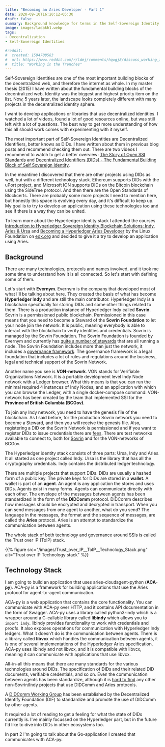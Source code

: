```yaml
---
title: "Becoming an Aries Developer - Part 1"
date: 2020-09-10T16:20:12+05:30
draft: false
summary: Background knowledge for terms in the Self-Sovereign Identity space.
image: images/ladakh1.webp
tags:
- Decentralization
- Self-Sovereign Identities

#reddit:
#  created: 1594708583 
#  url: https://www.reddit.com/r/ldej/comments/hqwgj8/discuss_working_in_the_trenches/
#  title: "Working in the Trenches"
---
```


Self-Sovereign Identities are one of the most important building blocks of the decentralized web, and therefore the internet as whole. In my master thesis (2015) I have written about the fundamental building blocks of the decentralized web. Identity was the biggest and highest priority item on the list. Now, 5 years later, the landscape looks completely different with many projects in the decentralized identity sphere.

I want to develop applications or libraries that use decentralized identities. I watched a lot of videos, found a lot of good resources online, but was still left with a lot of questions. The best way to get more understanding of how this all should work comes with experimenting with it myself.

The most important part of Self-Sovereign Identities are Decentralized Identifiers, better knows as DIDs. I have written about them in previous blog posts and recommend checking them out. There are two videos I recommend to watch to get a better overview: [The Story of Open SSI Standards](https://www.youtube.com/watch?v=RllH91rcFdE) and [Decentralized Identifiers (DIDs) - The Fundamental Building Block of Self Sovereign Identity](https://www.youtube.com/watch?v=Jcfy9wd5bZI&).

In the meantime I discovered that there are other projects using DIDs as well, but with a different technology stack. Ethereum supports DIDs with the uPort project, and Microsoft ION supports DIDs on the Bitcoin blockchain using the SideTree protocol. And then there are the Open Standards of Blockcerts. There are probably some more projects I need to mention here, but honestly this space is evolving every day, and it's difficult to keep up. My goal is to try to develop an application using these technologies too and see if there is a way they can be united.

To learn more about the Hyperledger identity stack I attended the courses [Introduction to Hyperledger Sovereign Identity Blockchain Solutions: Indy, Aries & Ursa](https://courses.edx.org/courses/course-v1:LinuxFoundationX+LFS172x+3T2019/course/) and [Becoming a Hyperledger Aries Developer](https://courses.edx.org/courses/course-v1:LinuxFoundationX+LFS173x+1T2020/course/) by the Linux Foundation on [edx.org](https://edx.org) and decided to give it a try to develop an application using Aries.

## Background

There are many technologies, protocols and names involved, and it took me some time to understand how it is all connected. So let's start with defining some of them.

Let's start with __Evernym__. Evernym is the company that developed most of what I'll be talking about here. They created the basis of what has become __Hyperledger Indy__ and are still the main contributor. Hyperledger Indy is a blockchain specifically for storing DIDs and some other things related to them. There is a production instance of Hyperledger Indy called __Sovrin__. Sovrin is a permissioned public blockchain. Permissioned in this case means that you need to become a Steward of the __Sovrin Foundation__ to let your node join the network. It is public, meaning everybody is able to interact with the blockchain to verify identities and credentials. Sovrin is managed by the Sovrin Foundation. The Sovrin Foundation is founded by Evernym and currently has [quite a number of stewards](https://sovrin.org/stewards/) that are all running a node. The Sovrin Foundation includes more than just the network, it includes a [governance framework](https://sovrin.org/library/sovrin-governance-framework/). The governance framework is a legal foundation that includes a lot of rules and regulations around the business, legal and technical support of the Sovrin Network. 

Another name you see is __VON-network__. VON stands for Verifiable Organizations Network. It is a portable development level Indy Node network with a Ledger browser. What this means is that you can run the minimal required 4 instances of Indy Nodes, and an application with which you can browse the Ledger, with a single docker-compose command. VON-network has been created by the team that implemented SSI for the __Province of British Columbia (BCGov)__.

To join any Indy network, you need to have the genesis file of the blockchain. As I said before, for the production Sovrin network you need to become a Steward, and then you will receive the genesis file. Also, registering a DID on the Sovrin Network is permissioned and if you want to register DIDs to issue credentials there are [fees](https://sovrin.org/issue-credentials/). There are test networks available to connect to, both for [Sovrin](https://selfserve.sovrin.org/) and for the VON-networks of BCGov.

The Hyperledger identity stack consists of three parts: Ursa, Indy and Aries. It all started as one project called Indy. Ursa is the library that has all the cryptography credentials. Indy contains the distributed ledger technology. 

There are multiple projects that support DIDs. DIDs are usually a hashed form of a public key. The private keys for DIDs are stored in a __wallet__. A wallet is part of an __agent__. An agent is any application the stores and uses DIDs. Agents exist in many forms. Agents can communicate directly with each other. The envelope of the messages between agents has been standardized in the form of the __DIDComm__ protocol. DIDComm describes how messages should be encrypted and decrypted in transport. When you can send messages from one agent to another, what do you send? The language in the messages, the format and the sequence of messages, are called the __Aries__ protocol. Aries is an attempt to standardize the communication between agents.

The whole stack of both technology and governance around SSIs is called the Trust over IP (ToIP) stack.

{{% figure src="/images/Trust_over_IP__ToIP__Technology_Stack.png" alt="Trust over IP Technology stack" %}}

## Technology Stack

I am going to build an application that uses aries-cloudagent-python (__ACA-py__). ACA-py is a framework for building applications that use the Aries protocol for agent-to-agent communication.

ACA-py is a web application that contains the core functionality. You can communicate with ACA-py over HTTP, and it contains API documentation in the form of Swagger. ACA-py uses a library called python3-indy which is a wrapper around a C-callable library called __libindy__ which allows you to `import indy`. libindy provides functionality to work with credentials and proofs. It also exposes operations for communication with Hyperledger Indy ledgers. What it doesn't do is the communication between agents. There is a library called __libvcx__ which handles the communication between agents, it is one of several implementations of the Hyperledger Aries specification. ACA-py uses libindy and not libvcx, and it is compatible with libvcx, meaning it can communicate with applications that use libvcx.

All-in-all this means that there are many standards for the various technologies around DIDs. The specification of DIDs and their related DID documents, verifiable credentials, and so on. Even the communication between agents has been standardize, although it is [hard to find](https://github.com/hyperledger/aries-rfcs/blob/master/concepts/0005-didcomm/README.md#implementations) any other non-Sovrin/Indy projects that use DIDComm and Aries protocols.

A [DIDComm Working Group](https://identity.foundation/working-groups/did-comm.html) has been established by the Decentralized Identify Foundation (DIF) to standardize and promote the use of DIDComm by other agents.

It required a lot of reading to get a feeling for what the state of DIDs currently is. I've mainly focussed on the Hyperledger part, but in the future I'd like to dive into DIDs in other ecosystems too.

In part 2 I'm going to talk about the Go-application I created that communicates with ACA-py.